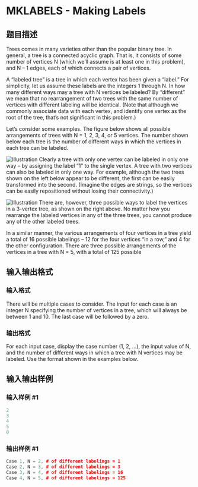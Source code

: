 # MKLABELS - Making Labels

## 题目描述

Trees comes in many varieties other than the popular binary tree. In general, a tree is a connected acyclic graph. That is, it consists of some number of vertices N (which we’ll assume is at least one in this problem), and N – 1 edges, each of which connects a pair of vertices.

A “labeled tree” is a tree in which each vertex has been given a “label.” For simplicity, let us assume these labels are the integers 1 through N. In how many different ways may a tree with N vertices be labeled? By “different” we mean that no rearrangement of two trees with the same number of vertices with different labeling will be identical. (Note that although we commonly associate data with each vertex, and identify one vertex as the root of the tree, that’s not significant in this problem.)

Let’s consider some examples. The figure below shows all possible arrangements of trees with N = 1, 2, 3, 4, or 5 vertices. The number shown below each tree is the number of different ways in which the vertices in each tree can be labeled.

![Illustration](https://cdn.luogu.com.cn/upload/vjudge_pic/SP1870/ef791732a5e9bceace4a57773c3d06a1b4ae79bf.png) Clearly a tree with only one vertex can be labeled in only one way – by assigning the label “1” to the single vertex. A tree with two vertices can also be labeled in only one way. For example, although the two trees shown on the left below appear to be different, the first can be easily transformed into the second. (Imagine the edges are strings, so the vertices can be easily repositioned without losing their connectivity.)

![Illustration](https://cdn.luogu.com.cn/upload/vjudge_pic/SP1870/344bf89d57518ab45172bbc7434be9e37df684ad.png) There are, however, three possible ways to label the vertices in a 3-vertex tree, as shown on the right above. No matter how you rearrange the labeled vertices in any of the three trees, you cannot produce any of the other labeled trees.

In a similar manner, the various arrangements of four vertices in a tree yield a total of 16 possible labelings – 12 for the four vertices “in a row,” and 4 for the other configuration. There are three possible arrangements of the vertices in a tree with N = 5, with a total of 125 possible

## 输入输出格式

### 输入格式

There will be multiple cases to consider. The input for each case is an integer N specifying the number of vertices in a tree, which will always be between 1 and 10. The last case will be followed by a zero.

### 输出格式

For each input case, display the case number (1, 2, …), the input value of N, and the number of different ways in which a tree with N vertices may be labeled. Use the format shown in the examples below.

## 输入输出样例

### 输入样例 #1

```cpp
2
3
4
5
0
```


### 输出样例 #1

```cpp
Case 1, N = 2, # of different labelings = 1
Case 2, N = 3, # of different labelings = 3
Case 3, N = 4, # of different labelings = 16
Case 4, N = 5, # of different labelings = 125
```


